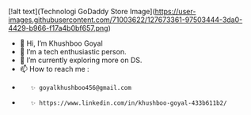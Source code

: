 [!alt text](Technologi GoDaddy Store Image](https://user-images.githubusercontent.com/71003622/127673361-97503444-3da0-4429-b966-f17a4b0bf657.png)

- 👋 Hi, I’m Khushboo Goyal
- 👀 I’m a tech enthusiastic person.
- 🌱 I’m currently exploring more on DS.
- 📫 How to reach me : 
-        ✨ goyalkhushboo456@gmail.com
-        ✨ https://www.linkedin.com/in/khushboo-goyal-433b611b2/

<!---
goyal870/goyal870 is a ✨ special ✨ repository because its `README.md` (this file) appears on your GitHub profile.
You can click the Preview link to take a look at your changes.
--->
